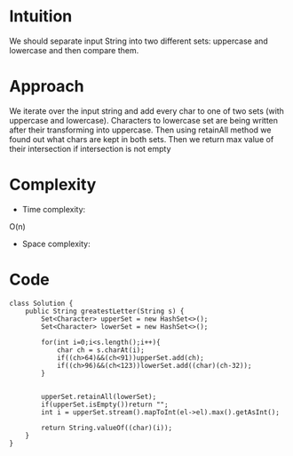 # Intuition
<!-- Describe your first thoughts on how to solve this problem. -->
We should separate input String into two different sets: uppercase and lowercase and then compare them.

# Approach
<!-- Describe your approach to solving the problem. -->
We iterate over the input string and add every char to one of two sets (with uppercase and lowercase). Characters to lowercase set are being written after their transforming into uppercase. Then using retainAll method we found out what chars are kept in both sets. Then we return max value of their intersection if intersection is not empty

# Complexity
- Time complexity:
<!-- Add your time complexity here, e.g. $$O(n)$$ -->
O(n)

- Space complexity:
<!-- Add your space complexity here, e.g. $$O(n)$$ -->

# Code
```
class Solution {
    public String greatestLetter(String s) {
        Set<Character> upperSet = new HashSet<>();
        Set<Character> lowerSet = new HashSet<>();

        for(int i=0;i<s.length();i++){
            char ch = s.charAt(i);
            if((ch>64)&&(ch<91))upperSet.add(ch);
            if((ch>96)&&(ch<123))lowerSet.add((char)(ch-32));
        }


        upperSet.retainAll(lowerSet);
        if(upperSet.isEmpty())return "";
        int i = upperSet.stream().mapToInt(el->el).max().getAsInt();
        
        return String.valueOf((char)(i));
    }
}
```